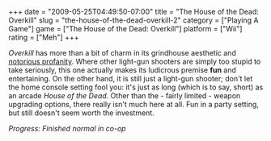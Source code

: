 +++
date = "2009-05-25T04:49:50-07:00"
title = "The House of the Dead: Overkill"
slug = "the-house-of-the-dead-overkill-2"
category = ["Playing A Game"]
game = ["The House of the Dead: Overkill"]
platform = ["Wii"]
rating = ["Meh"]
+++

<i>Overkill</i> has more than a bit of charm in its grindhouse aesthetic and <a href="http://gamers.guinnessworldrecords.com/news/160309_HOTD.aspx">notorious profanity</a>.  Where other light-gun shooters are simply too stupid to take seriously, this one actually makes its ludicrous premise <b>fun</b> and entertaining.  On the other hand, it is still just a light-gun shooter; don't let the home console setting fool you: it's just as long (which is to say, short) as an arcade <i>House of the Dead</i>.  Other than the - fairly limited - weapon upgrading options, there really isn't much here at all.  Fun in a party setting, but still doesn't seem worth the investment.

<i>Progress: Finished normal in co-op</i>